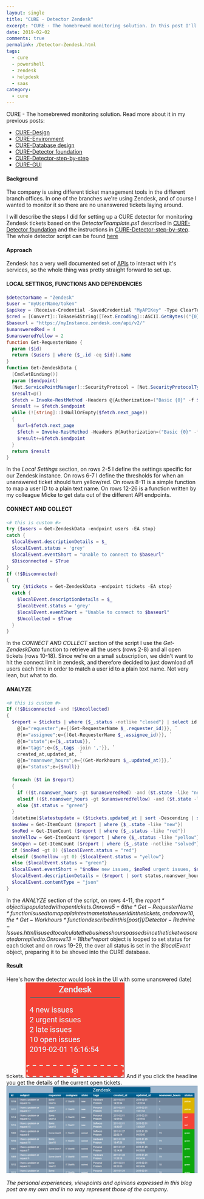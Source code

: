 ```yaml
---
layout: single
title: "CURE - Detector Zendesk"
excerpt: "CURE - The homebrewed monitoring solution. In this post I'll describe the steps for setting up a detector monitoring support tickets in Zendesk."
date: 2019-02-02
comments: true
permalink: /Detector-Zendesk.html
tags:
  - cure
  - powershell
  - zendesk
  - helpdesk
  - saas
category:
  - cure
---
```

CURE - The homebrewed monitoring solution. Read more about it in my previous posts:
- [CURE-Design](/CURE-Design.html)
- [CURE-Environment](/CURE-Environment.html)
- [CURE-Database design](/CURE-Database-design.html)
- [CURE-Detector foundation](/CURE-Detector-foundation.html)
- [CURE-Detector-step-by-step](/CURE-Detector-step-by-step.html)
- [CURE-GUI](/CURE-GUI.html)

#### Background
The company is using different ticket management tools in the different branch offices. In one of the branches we're using Zendesk, and of course I wanted to monitor it so there are no unanswered tickets laying around.

I will describe the steps I did for setting up a CURE detector for monitoring Zendesk tickets based on the *DetectorTeamplate.ps1* described in [CURE-Detector foundation](/CURE-Detector-foundation.html) and the instructions in [CURE-Detector-step-by-step](/CURE-Detector-step-by-step.html).
The whole detector script can be found [here](https://github.com/bofh-m3/CURE/blob/master/Detectors/Zendesk.ps1)

#### Approach
Zendesk has a very well documented set of [APIs](https://developer.zendesk.com/rest_api/docs/support/introduction) to interact with it's services, so the whole thing was pretty straight forward to set up. 

#### LOCAL SETTINGS, FUNCTIONS AND DEPENDENCIES
```powershell
$detectorName = "Zendesk"
$user = "myUserName/token"
$apikey = (Receive-Credential -SavedCredential "MyAPIKey" -Type ClearText)
$cred = [Convert]::ToBase64String([Text.Encoding]::ASCII.GetBytes(("{0}:{1}" -f $user,$apikey)))
$baseurl = "https://myInstance.zendesk.com/api/v2/"
$unansweredRed = 4
$unansweredYellow = 2
function Get-RequesterName {
  param ($id)
  return ($users | where {$_.id -eq $id}).name
}
function Get-ZendeskData {
  [CmdletBinding()]
  param ($endpoint)
  [Net.ServicePointManager]::SecurityProtocol = [Net.SecurityProtocolType]::Tls12
  $result=@()
  $fetch = Invoke-RestMethod -Headers @{Authorization=("Basic {0}" -f $cred)} -Uri "$baseurl$endpoint.json" -Method Get -ContentType "application/json"
  $result += $fetch.$endpoint
  while (![string]::IsNullOrEmpty($fetch.next_page))
  {
    $url=$fetch.next_page
    $fetch = Invoke-RestMethod -Headers @{Authorization=("Basic {0}" -f $cred)} -Uri $url -Method Get -ContentType "application/json"
    $result+=$fetch.$endpoint
  }
  return $result
}
```
In the *Local Settings* section, on rows 2-5 I define the settings specific for our Zendesk instance. On rows 6-7 I define the thresholds for when an unanswered ticket should turn yellow/red. On rows 8-11 is a simple function to map a user ID to a plain text name. On rows 12-26 is a function written by my colleague Micke to get data out of the different API endpoints. 
  
#### CONNECT AND COLLECT
```powershell
<# this is custom #>
try {$users = Get-ZendeskData -endpoint users -EA stop}
catch {
  $localEvent.descriptionDetails = $_
  $localEvent.status = 'grey'
  $localEvent.eventShort = "Unable to connect to $baseurl"
  $Disconnected = $True
}
If (!$Disconnected)
{
  try {$tickets = Get-ZendeskData -endpoint tickets -EA stop}
  catch {
    $localEvent.descriptionDetails = $_
    $localEvent.status = 'grey'
    $localEvent.eventShort = "Unable to connect to $baseurl"
    $Uncollected = $True
  }
}
```
In the *CONNECT AND COLLECT* section of the script I use the *Get-ZendeskData* function to retrieve all the users (rows 2-8) and all open tickets (rows 10-18). Since we're on a small subscription, we didn't want to hit the connect limit in zendesk, and therefore decided to just download *all* users each time in order to match a user id to a plain text name. Not very lean, but what to do.

#### ANALYZE
```powershell
<# this is custom #>
If (!$Disconnected -and !$Uncollected)
{
  $report = $tickets | where {$_.status -notlike "closed"} | select id,subject,`
    @{n="requester";e={(Get-RequesterName $_.requester_id)}}, `
    @{n="assignee";e={(Get-RequesterName $_.assignee_id)}}, `
    @{n="state";e={$_.status}}, `
    @{n="tags";e={$_.tags -join ','}}, `
    created_at,updated_at, `
    @{n="noanswer_hours";e={(Get-Workhours $_.updated_at)}},`
    @{n="status";e={$null}}
  
  foreach ($t in $report)
  {
    if (($t.noanswer_hours -gt $unansweredRed) -and ($t.state -like "new")) {$t.status = "red"}
    elseif (($t.noanswer_hours -gt $unansweredYellow) -and ($t.state -like "new")) {$t.status = "yellow"}
    else {$t.status = "green"}
  }
  [datetime]$latestupdate = ($tickets.updated_at | sort -Descending | select -Index 0)
  $noNew = Get-ItemCount ($report | where {$_.state -like "new"})
  $noRed = Get-ItemCount ($report | where {$_.status -like "red"})
  $noYellow = Get-ItemCount ($report | where {$_.status -like "yellow"})
  $noOpen = Get-ItemCount ($report | where {$_.state -notlike "solved"})
  if ($noRed -gt 0) {$localEvent.status = "red"}
  elseif ($noYellow -gt 0) {$localEvent.status = "yellow"}
  else {$localEvent.status = "green"}
  $localEvent.eventShort = "$noNew new issues, $noRed urgent issues, $noYellow late issues, $noOpen open issues, $($latestupdate.ToString())"
  $localEvent.descriptionDetails = ($report | sort status,noanswer_hours -Descending | ConvertTo-Json)
  $localEvent.contentType = "json"
}
```
In the *ANALYZE* section of the script, on rows 4-11, the *$report* object is populated with open tickets. On rows 5-6 the *Get-RequesterName* function is used to map a plain text name to the user id in the tickets, and on row 10, the *Get-Workhours* function described in this [post](/Detector-Redmine-Issues.html) is used to calculate the business hours passed since the ticket was created or replied to.
On rows 13-18 the *$report* object is looped to set status for each ticket and on rows 19-29, the over all status is set in the *$localEvent* object, preparing it to be shoved into the CURE database.

#### Result
Here's how the detector would look in the UI with some unanswered (late) tickets.
![Detector zendesk overview](/assets/images/detector-zendesk-overview.png)
And if you click the headline you get the details of the current open tickets.
![Detector zendesk details](/assets/images/detector-zendesk-details.png)


*The personal experiences, viewpoints and opinions expressed in this blog post are my own and in no way represent those of the company.*

